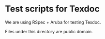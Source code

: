 # Test scripts for Texdoc

We are using RSpec + Aruba for testing Texdoc.

Files under this directory are public domain.
